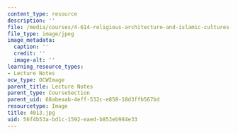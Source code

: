 ```yaml
---
content_type: resource
description: ''
file: /media/courses/4-614-religious-architecture-and-islamic-cultures-fall-2002/56f4b53abd1c1592eaedb853eb984e33_4013.jpg
file_type: image/jpeg
image_metadata:
  caption: ''
  credit: ''
  image-alt: ''
learning_resource_types:
- Lecture Notes
ocw_type: OCWImage
parent_title: Lecture Notes
parent_type: CourseSection
parent_uid: 68abeaab-4eff-532c-e858-18d3ffb567bd
resourcetype: Image
title: 4013.jpg
uid: 56f4b53a-bd1c-1592-eaed-b853eb984e33
---
```

